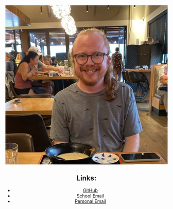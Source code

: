 <img src="./docs/assets/profile.jpeg" style="display: block; margin: auto;" align="center"/>

<div>
<center>

## Links:

- [GitHub](https://github.com/nkorinek)
- [School Email](nathan.korinek@colorado.edu)
- [Personal Email](nkorinek@proton.me)

</center>
</div>

